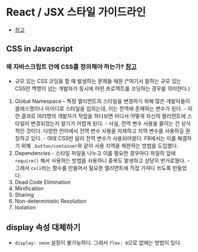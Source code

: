 # React / JSX 스타일 가이드라인
- [참고](https://firejune.com/1795/Airbnb%EC%9D%98+React%252FJSX+%EC%8A%A4%ED%83%80%EC%9D%BC+%EA%B0%80%EC%9D%B4%EB%93%9C)

## CSS in Javascript
### 왜 자바스크립트 안에 CSS를 정의해야 하는가? [참고](https://speakerdeck.com/vjeux/react-css-in-js)
  - 규모 있는 CSS 코딩을 할 때 발생하는 문제들 때문 (*여기서 말하는 규모 있는 CSS란 백명이 넘는 개발자가 동시에 어떤 프로젝트를 코딩하는 경우를 의미한다.)
  1. Global Namespace
    - 특정 엘리먼트의 스타일을 변경하기 위해 많은 개발자들이 클래스명이나 아이디로 스타일을 입히는데, 이는 전역에 존재하는 변수가 된다.
    - 이런 결과로 여러명의 개발자가 작업을 하다보면 어디서 어떻게 자신의 엘리먼트에 스타일이 변경되었는지 알기가 어렵게 된다. 
    - 사실, 전역 변수 사용을 줄이는 건 상식적인 것이다. 다양한 언어에서 전역 변수 사용을 자제하고 지역 변수를 사용하길 권장하고 있다.
    - 여태 CSS만 달리 전역 변수가 사용되어왔다. FB에서는 이를 해결하기 위해 `.button/container`와 같이 사용 지역을 제한하는 방법을 도입했다.
  2. Dependencies
    - 스타일 파일을 나누고 이를 필요한 경우마다 파일의 앞에 `require()` 해서 사용하는 방법을 사용하니 중복도 발생하고 상당히 번거로웠다.
    - 그래서 `cx()`라는 함수를 만들어서 필요한 엘리먼트에 직접 가져다 쓰도록 만들었다. 
  3. Dead Code Elimination
  4. Minification
  5. Sharing
  6. Non-deterministic Resolution
  7. Isolation

## display 속성 대체하기
- `display: none` 설정이 불가능하다. 그래서 `flex: 0`으로 없애는 방법이 있다.

